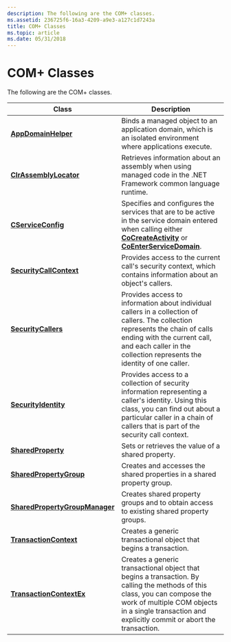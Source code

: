 ```yaml
---
description: The following are the COM+ classes.
ms.assetid: 236725f6-16a3-4209-a9e3-a127c1d7243a
title: COM+ Classes
ms.topic: article
ms.date: 05/31/2018
---
```


# COM+ Classes

The following are the COM+ classes.



| Class                                                            | Description                                                                                                                                                                                                                             |
|------------------------------------------------------------------|-----------------------------------------------------------------------------------------------------------------------------------------------------------------------------------------------------------------------------------------|
| [**AppDomainHelper**](appdomainhelper.md)                       | Binds a managed object to an application domain, which is an isolated environment where applications execute.                                                                                                                           |
| [**ClrAssemblyLocator**](clrassemblylocator.md)                 | Retrieves information about an assembly when using managed code in the .NET Framework common language runtime.                                                                                                                          |
| [**CServiceConfig**](cserviceconfig.md)                         | Specifies and configures the services that are to be active in the service domain entered when calling either [**CoCreateActivity**](/windows/desktop/api/ComSvcs/nf-comsvcs-cocreateactivity) or [**CoEnterServiceDomain**](/windows/desktop/api/ComSvcs/nf-comsvcs-coenterservicedomain).                     |
| [**SecurityCallContext**](securitycallcontext.md)               | Provides access to the current call's security context, which contains information about an object's callers.                                                                                                                           |
| [**SecurityCallers**](securitycallers.md)                       | Provides access to information about individual callers in a collection of callers. The collection represents the chain of calls ending with the current call, and each caller in the collection represents the identity of one caller. |
| [**SecurityIdentity**](securityidentity.md)                     | Provides access to a collection of security information representing a caller's identity. Using this class, you can find out about a particular caller in a chain of callers that is part of the security call context.                 |
| [**SharedProperty**](sharedproperty.md)                         | Sets or retrieves the value of a shared property.                                                                                                                                                                                       |
| [**SharedPropertyGroup**](sharedpropertygroup.md)               | Creates and accesses the shared properties in a shared property group.                                                                                                                                                                  |
| [**SharedPropertyGroupManager**](sharedpropertygroupmanager.md) | Creates shared property groups and to obtain access to existing shared property groups.                                                                                                                                                 |
| [**TransactionContext**](transactioncontext.md)                 | Creates a generic transactional object that begins a transaction.                                                                                                                                                                       |
| [**TransactionContextEx**](transactioncontextex.md)             | Creates a generic transactional object that begins a transaction. By calling the methods of this class, you can compose the work of multiple COM objects in a single transaction and explicitly commit or abort the transaction.        |



 

 

 



